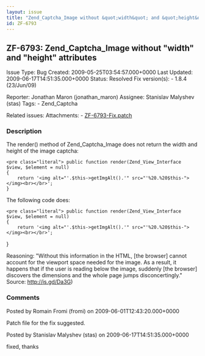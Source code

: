 ```yaml
---
layout: issue
title: "Zend_Captcha_Image without &quot;width&quot; and &quot;height&quot; attributes"
id: ZF-6793
---
```


ZF-6793: Zend\_Captcha\_Image without "width" and "height" attributes
---------------------------------------------------------------------

 Issue Type: Bug Created: 2009-05-25T03:54:57.000+0000 Last Updated: 2009-06-17T14:51:35.000+0000 Status: Resolved Fix version(s): - 1.8.4 (23/Jun/09)
 
 Reporter:  Jonathan Maron (jonathan\_maron)  Assignee:  Stanislav Malyshev (stas)  Tags: - Zend\_Captcha
 
 Related issues: 
 Attachments: - [ZF-6793-Fix.patch](/issues/secure/attachment/11970/ZF-6793-Fix.patch)
 
### Description

The render() method of Zend\_Captcha\_Image does not return the width and height of the image captcha:

 
    <pre class="literal"> public function render(Zend_View_Interface $view, $element = null)
    {
        return '<img alt="'.$this->getImgAlt().'" src="'%20.%20$this-"></img><br></br>';
    }

The following code does:

 
    <pre class="literal"> public function render(Zend_View_Interface $view, $element = null)
    {
        return '<img alt="'.$this->getImgAlt().'" src="'%20.%20$this-"></img><br></br>';

}

Reasoning: "Without this information in the HTML, [the browser] cannot account for the viewport space needed for the image. As a result, it happens that if the user is reading below the image, suddenly [the browser] discovers the dimensions and the whole page jumps disconcertingly." Source: <http://is.gd/Da3G>)

 

 

### Comments

Posted by Romain Fromi (fromi) on 2009-06-01T12:43:20.000+0000

Patch file for the fix suggested.

 

 

Posted by Stanislav Malyshev (stas) on 2009-06-17T14:51:35.000+0000

fixed, thanks

 

 